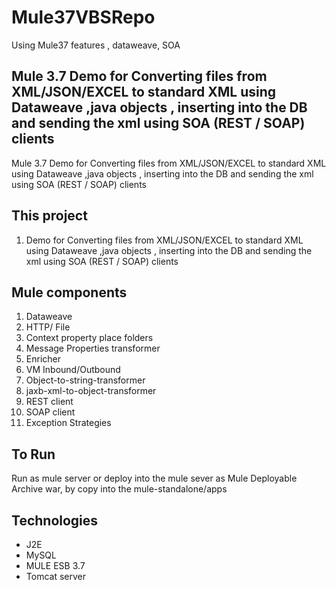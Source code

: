 # Mule37VBSRepo
Using Mule37 features , dataweave, SOA

Mule 3.7 Demo for Converting files from XML/JSON/EXCEL to standard XML using Dataweave ,java objects , inserting into the DB and sending the xml using SOA (REST / SOAP) clients
--------------
Mule 3.7 Demo for Converting files from XML/JSON/EXCEL to standard XML using Dataweave ,java objects , inserting into the DB and sending the xml using SOA (REST / SOAP) clients


This project 
---------
1.	Demo for Converting files from XML/JSON/EXCEL to standard XML using Dataweave ,java objects , inserting into the DB and sending the xml using SOA (REST / SOAP) clients


Mule components
---------
1.	Dataweave
2.  HTTP/ File
3.	Context property place folders
4.	Message Properties transformer
5.	Enricher
6.	VM Inbound/Outbound
7.	Object-to-string-transformer
8.	jaxb-xml-to-object-transformer
9.	REST client
10. SOAP client
11. Exception Strategies



To Run
-------
Run as mule server or deploy into the mule sever as Mule Deployable Archive war,  by copy into the mule-standalone/apps


Technologies
---------
- J2E
- MySQL
- MULE ESB 3.7
- Tomcat server

